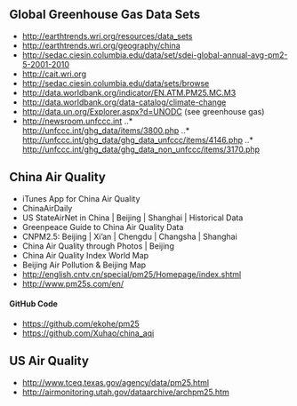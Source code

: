 ## Global Greenhouse Gas Data Sets

* http://earthtrends.wri.org/resources/data_sets
* http://earthtrends.wri.org/geography/china
* http://sedac.ciesin.columbia.edu/data/set/sdei-global-annual-avg-pm2-5-2001-2010
* http://cait.wri.org
* http://sedac.ciesin.columbia.edu/data/sets/browse 
* http://data.worldbank.org/indicator/EN.ATM.PM25.MC.M3 
* http://data.worldbank.org/data-catalog/climate-change 
* http://data.un.org/Explorer.aspx?d=UNODC (see greenhouse gas)
* http://newsroom.unfccc.int 
..* http://unfccc.int/ghg_data/items/3800.php 
..* http://unfccc.int/ghg_data/ghg_data_unfccc/items/4146.php 
..* http://unfccc.int/ghg_data/ghg_data_non_unfccc/items/3170.php 

## China Air Quality

* iTunes App for China Air Quality
* ChinaAirDaily
* US StateAirNet in China |  Beijing | Shanghai | Historical Data
* Greenpeace Guide to China Air Quality Data
* CNPM2.5: Beijing | Xi’an | Chengdu | Changsha | Shanghai
* China Air Quality through Photos | Beijing
* China Air Quality Index World Map 
* Beijing Air Pollution & Beijing Map
* http://english.cntv.cn/special/pm25/Homepage/index.shtml 
* http://www.pm25s.com/en/ 

#### GitHub Code

* https://github.com/ekohe/pm25 
* https://github.com/Xuhao/china_aqi 

## US Air Quality

* http://www.tceq.texas.gov/agency/data/pm25.html 
* http://airmonitoring.utah.gov/dataarchive/archpm25.htm 

